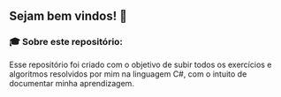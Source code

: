 ## Sejam bem vindos! 🚀

### 🎓 Sobre este repositório:

Esse repositório foi criado com o objetivo de subir todos os exercícios e algoritmos resolvidos por mim na linguagem C#, com o intuito de documentar minha aprendizagem.
